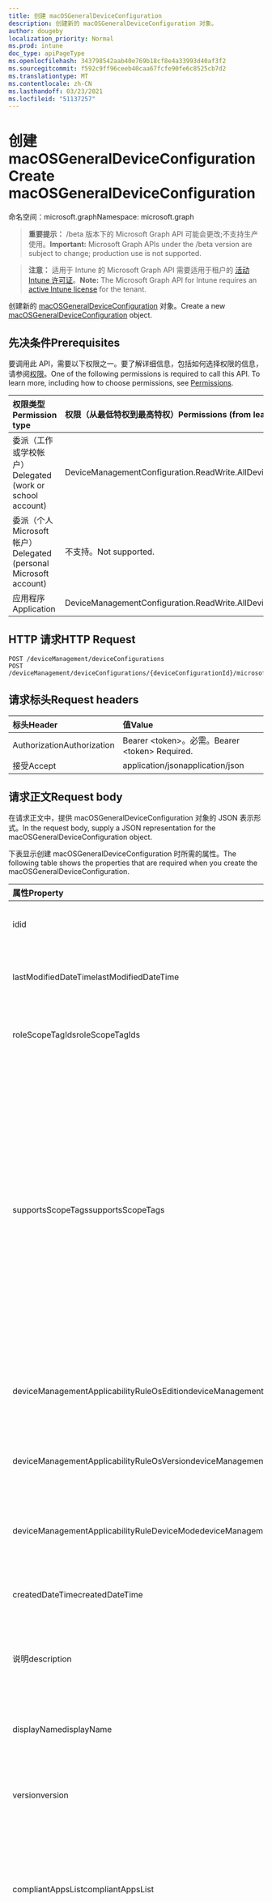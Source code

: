 ```yaml
---
title: 创建 macOSGeneralDeviceConfiguration
description: 创建新的 macOSGeneralDeviceConfiguration 对象。
author: dougeby
localization_priority: Normal
ms.prod: intune
doc_type: apiPageType
ms.openlocfilehash: 343798542aab40e769b18cf8e4a33993d40af3f2
ms.sourcegitcommit: f592c9ff96ceeb40caa67fcfe90fe6c8525cb7d2
ms.translationtype: MT
ms.contentlocale: zh-CN
ms.lasthandoff: 03/23/2021
ms.locfileid: "51137257"
---
```

# <a name="create-macosgeneraldeviceconfiguration"></a><span data-ttu-id="c91d8-103">创建 macOSGeneralDeviceConfiguration</span><span class="sxs-lookup"><span data-stu-id="c91d8-103">Create macOSGeneralDeviceConfiguration</span></span>

<span data-ttu-id="c91d8-104">命名空间：microsoft.graph</span><span class="sxs-lookup"><span data-stu-id="c91d8-104">Namespace: microsoft.graph</span></span>

> <span data-ttu-id="c91d8-105">**重要提示：** /beta 版本下的 Microsoft Graph API 可能会更改;不支持生产使用。</span><span class="sxs-lookup"><span data-stu-id="c91d8-105">**Important:** Microsoft Graph APIs under the /beta version are subject to change; production use is not supported.</span></span>

> <span data-ttu-id="c91d8-106">**注意：** 适用于 Intune 的 Microsoft Graph API 需要适用于租户的 [活动 Intune 许可证](https://go.microsoft.com/fwlink/?linkid=839381)。</span><span class="sxs-lookup"><span data-stu-id="c91d8-106">**Note:** The Microsoft Graph API for Intune requires an [active Intune license](https://go.microsoft.com/fwlink/?linkid=839381) for the tenant.</span></span>

<span data-ttu-id="c91d8-107">创建新的 [macOSGeneralDeviceConfiguration](../resources/intune-deviceconfig-macosgeneraldeviceconfiguration.md) 对象。</span><span class="sxs-lookup"><span data-stu-id="c91d8-107">Create a new [macOSGeneralDeviceConfiguration](../resources/intune-deviceconfig-macosgeneraldeviceconfiguration.md) object.</span></span>

## <a name="prerequisites"></a><span data-ttu-id="c91d8-108">先决条件</span><span class="sxs-lookup"><span data-stu-id="c91d8-108">Prerequisites</span></span>
<span data-ttu-id="c91d8-p101">要调用此 API，需要以下权限之一。要了解详细信息，包括如何选择权限的信息，请参阅[权限](/graph/permissions-reference)。</span><span class="sxs-lookup"><span data-stu-id="c91d8-p101">One of the following permissions is required to call this API. To learn more, including how to choose permissions, see [Permissions](/graph/permissions-reference).</span></span>

|<span data-ttu-id="c91d8-111">权限类型</span><span class="sxs-lookup"><span data-stu-id="c91d8-111">Permission type</span></span>|<span data-ttu-id="c91d8-112">权限（从最低特权到最高特权）</span><span class="sxs-lookup"><span data-stu-id="c91d8-112">Permissions (from least to most privileged)</span></span>|
|:---|:---|
|<span data-ttu-id="c91d8-113">委派（工作或学校帐户）</span><span class="sxs-lookup"><span data-stu-id="c91d8-113">Delegated (work or school account)</span></span>|<span data-ttu-id="c91d8-114">DeviceManagementConfiguration.ReadWrite.All</span><span class="sxs-lookup"><span data-stu-id="c91d8-114">DeviceManagementConfiguration.ReadWrite.All</span></span>|
|<span data-ttu-id="c91d8-115">委派（个人 Microsoft 帐户）</span><span class="sxs-lookup"><span data-stu-id="c91d8-115">Delegated (personal Microsoft account)</span></span>|<span data-ttu-id="c91d8-116">不支持。</span><span class="sxs-lookup"><span data-stu-id="c91d8-116">Not supported.</span></span>|
|<span data-ttu-id="c91d8-117">应用程序</span><span class="sxs-lookup"><span data-stu-id="c91d8-117">Application</span></span>|<span data-ttu-id="c91d8-118">DeviceManagementConfiguration.ReadWrite.All</span><span class="sxs-lookup"><span data-stu-id="c91d8-118">DeviceManagementConfiguration.ReadWrite.All</span></span>|

## <a name="http-request"></a><span data-ttu-id="c91d8-119">HTTP 请求</span><span class="sxs-lookup"><span data-stu-id="c91d8-119">HTTP Request</span></span>
<!-- {
  "blockType": "ignored"
}
-->
``` http
POST /deviceManagement/deviceConfigurations
POST /deviceManagement/deviceConfigurations/{deviceConfigurationId}/microsoft.graph.windowsDomainJoinConfiguration/networkAccessConfigurations
```

## <a name="request-headers"></a><span data-ttu-id="c91d8-120">请求标头</span><span class="sxs-lookup"><span data-stu-id="c91d8-120">Request headers</span></span>
|<span data-ttu-id="c91d8-121">标头</span><span class="sxs-lookup"><span data-stu-id="c91d8-121">Header</span></span>|<span data-ttu-id="c91d8-122">值</span><span class="sxs-lookup"><span data-stu-id="c91d8-122">Value</span></span>|
|:---|:---|
|<span data-ttu-id="c91d8-123">Authorization</span><span class="sxs-lookup"><span data-stu-id="c91d8-123">Authorization</span></span>|<span data-ttu-id="c91d8-124">Bearer &lt;token&gt;。必需。</span><span class="sxs-lookup"><span data-stu-id="c91d8-124">Bearer &lt;token&gt; Required.</span></span>|
|<span data-ttu-id="c91d8-125">接受</span><span class="sxs-lookup"><span data-stu-id="c91d8-125">Accept</span></span>|<span data-ttu-id="c91d8-126">application/json</span><span class="sxs-lookup"><span data-stu-id="c91d8-126">application/json</span></span>|

## <a name="request-body"></a><span data-ttu-id="c91d8-127">请求正文</span><span class="sxs-lookup"><span data-stu-id="c91d8-127">Request body</span></span>
<span data-ttu-id="c91d8-128">在请求正文中，提供 macOSGeneralDeviceConfiguration 对象的 JSON 表示形式。</span><span class="sxs-lookup"><span data-stu-id="c91d8-128">In the request body, supply a JSON representation for the macOSGeneralDeviceConfiguration object.</span></span>

<span data-ttu-id="c91d8-129">下表显示创建 macOSGeneralDeviceConfiguration 时所需的属性。</span><span class="sxs-lookup"><span data-stu-id="c91d8-129">The following table shows the properties that are required when you create the macOSGeneralDeviceConfiguration.</span></span>

|<span data-ttu-id="c91d8-130">属性</span><span class="sxs-lookup"><span data-stu-id="c91d8-130">Property</span></span>|<span data-ttu-id="c91d8-131">类型</span><span class="sxs-lookup"><span data-stu-id="c91d8-131">Type</span></span>|<span data-ttu-id="c91d8-132">说明</span><span class="sxs-lookup"><span data-stu-id="c91d8-132">Description</span></span>|
|:---|:---|:---|
|<span data-ttu-id="c91d8-133">id</span><span class="sxs-lookup"><span data-stu-id="c91d8-133">id</span></span>|<span data-ttu-id="c91d8-134">String</span><span class="sxs-lookup"><span data-stu-id="c91d8-134">String</span></span>|<span data-ttu-id="c91d8-135">实体的键。</span><span class="sxs-lookup"><span data-stu-id="c91d8-135">Key of the entity.</span></span> <span data-ttu-id="c91d8-136">继承自 [deviceConfiguration](../resources/intune-shared-deviceconfiguration.md)</span><span class="sxs-lookup"><span data-stu-id="c91d8-136">Inherited from [deviceConfiguration](../resources/intune-shared-deviceconfiguration.md)</span></span>|
|<span data-ttu-id="c91d8-137">lastModifiedDateTime</span><span class="sxs-lookup"><span data-stu-id="c91d8-137">lastModifiedDateTime</span></span>|<span data-ttu-id="c91d8-138">DateTimeOffset</span><span class="sxs-lookup"><span data-stu-id="c91d8-138">DateTimeOffset</span></span>|<span data-ttu-id="c91d8-139">上次修改对象的日期/时间。</span><span class="sxs-lookup"><span data-stu-id="c91d8-139">DateTime the object was last modified.</span></span> <span data-ttu-id="c91d8-140">继承自 [deviceConfiguration](../resources/intune-shared-deviceconfiguration.md)</span><span class="sxs-lookup"><span data-stu-id="c91d8-140">Inherited from [deviceConfiguration](../resources/intune-shared-deviceconfiguration.md)</span></span>|
|<span data-ttu-id="c91d8-141">roleScopeTagIds</span><span class="sxs-lookup"><span data-stu-id="c91d8-141">roleScopeTagIds</span></span>|<span data-ttu-id="c91d8-142">String collection</span><span class="sxs-lookup"><span data-stu-id="c91d8-142">String collection</span></span>|<span data-ttu-id="c91d8-143">此实体实例的范围标记列表。</span><span class="sxs-lookup"><span data-stu-id="c91d8-143">List of Scope Tags for this Entity instance.</span></span> <span data-ttu-id="c91d8-144">继承自 [deviceConfiguration](../resources/intune-shared-deviceconfiguration.md)</span><span class="sxs-lookup"><span data-stu-id="c91d8-144">Inherited from [deviceConfiguration](../resources/intune-shared-deviceconfiguration.md)</span></span>|
|<span data-ttu-id="c91d8-145">supportsScopeTags</span><span class="sxs-lookup"><span data-stu-id="c91d8-145">supportsScopeTags</span></span>|<span data-ttu-id="c91d8-146">Boolean</span><span class="sxs-lookup"><span data-stu-id="c91d8-146">Boolean</span></span>|<span data-ttu-id="c91d8-147">指示基础设备配置是否支持分配范围标记。</span><span class="sxs-lookup"><span data-stu-id="c91d8-147">Indicates whether or not the underlying Device Configuration supports the assignment of scope tags.</span></span> <span data-ttu-id="c91d8-148">当此值为 false 且实体对作用域用户不可见时，不允许分配给 ScopeTags 属性。</span><span class="sxs-lookup"><span data-stu-id="c91d8-148">Assigning to the ScopeTags property is not allowed when this value is false and entities will not be visible to scoped users.</span></span> <span data-ttu-id="c91d8-149">这适用于在 Silverlight 中创建的旧版策略，可通过在 Azure 门户中删除和重新创建策略来解决。</span><span class="sxs-lookup"><span data-stu-id="c91d8-149">This occurs for Legacy policies created in Silverlight and can be resolved by deleting and recreating the policy in the Azure Portal.</span></span> <span data-ttu-id="c91d8-150">此属性是只读的。</span><span class="sxs-lookup"><span data-stu-id="c91d8-150">This property is read-only.</span></span> <span data-ttu-id="c91d8-151">继承自 [deviceConfiguration](../resources/intune-shared-deviceconfiguration.md)</span><span class="sxs-lookup"><span data-stu-id="c91d8-151">Inherited from [deviceConfiguration](../resources/intune-shared-deviceconfiguration.md)</span></span>|
|<span data-ttu-id="c91d8-152">deviceManagementApplicabilityRuleOsEdition</span><span class="sxs-lookup"><span data-stu-id="c91d8-152">deviceManagementApplicabilityRuleOsEdition</span></span>|[<span data-ttu-id="c91d8-153">deviceManagementApplicabilityRuleOsEdition</span><span class="sxs-lookup"><span data-stu-id="c91d8-153">deviceManagementApplicabilityRuleOsEdition</span></span>](../resources/intune-deviceconfig-devicemanagementapplicabilityruleosedition.md)|<span data-ttu-id="c91d8-154">此策略的操作系统版本适用性。</span><span class="sxs-lookup"><span data-stu-id="c91d8-154">The OS edition applicability for this Policy.</span></span> <span data-ttu-id="c91d8-155">继承自 [deviceConfiguration](../resources/intune-shared-deviceconfiguration.md)</span><span class="sxs-lookup"><span data-stu-id="c91d8-155">Inherited from [deviceConfiguration](../resources/intune-shared-deviceconfiguration.md)</span></span>|
|<span data-ttu-id="c91d8-156">deviceManagementApplicabilityRuleOsVersion</span><span class="sxs-lookup"><span data-stu-id="c91d8-156">deviceManagementApplicabilityRuleOsVersion</span></span>|[<span data-ttu-id="c91d8-157">deviceManagementApplicabilityRuleOsVersion</span><span class="sxs-lookup"><span data-stu-id="c91d8-157">deviceManagementApplicabilityRuleOsVersion</span></span>](../resources/intune-deviceconfig-devicemanagementapplicabilityruleosversion.md)|<span data-ttu-id="c91d8-158">此策略的操作系统版本适用性规则。</span><span class="sxs-lookup"><span data-stu-id="c91d8-158">The OS version applicability rule for this Policy.</span></span> <span data-ttu-id="c91d8-159">继承自 [deviceConfiguration](../resources/intune-shared-deviceconfiguration.md)</span><span class="sxs-lookup"><span data-stu-id="c91d8-159">Inherited from [deviceConfiguration](../resources/intune-shared-deviceconfiguration.md)</span></span>|
|<span data-ttu-id="c91d8-160">deviceManagementApplicabilityRuleDeviceMode</span><span class="sxs-lookup"><span data-stu-id="c91d8-160">deviceManagementApplicabilityRuleDeviceMode</span></span>|[<span data-ttu-id="c91d8-161">deviceManagementApplicabilityRuleDeviceMode</span><span class="sxs-lookup"><span data-stu-id="c91d8-161">deviceManagementApplicabilityRuleDeviceMode</span></span>](../resources/intune-deviceconfig-devicemanagementapplicabilityruledevicemode.md)|<span data-ttu-id="c91d8-162">此策略的设备模式适用性规则。</span><span class="sxs-lookup"><span data-stu-id="c91d8-162">The device mode applicability rule for this Policy.</span></span> <span data-ttu-id="c91d8-163">继承自 [deviceConfiguration](../resources/intune-shared-deviceconfiguration.md)</span><span class="sxs-lookup"><span data-stu-id="c91d8-163">Inherited from [deviceConfiguration](../resources/intune-shared-deviceconfiguration.md)</span></span>|
|<span data-ttu-id="c91d8-164">createdDateTime</span><span class="sxs-lookup"><span data-stu-id="c91d8-164">createdDateTime</span></span>|<span data-ttu-id="c91d8-165">DateTimeOffset</span><span class="sxs-lookup"><span data-stu-id="c91d8-165">DateTimeOffset</span></span>|<span data-ttu-id="c91d8-166">创建对象的日期/时间。</span><span class="sxs-lookup"><span data-stu-id="c91d8-166">DateTime the object was created.</span></span> <span data-ttu-id="c91d8-167">继承自 [deviceConfiguration](../resources/intune-shared-deviceconfiguration.md)</span><span class="sxs-lookup"><span data-stu-id="c91d8-167">Inherited from [deviceConfiguration](../resources/intune-shared-deviceconfiguration.md)</span></span>|
|<span data-ttu-id="c91d8-168">说明</span><span class="sxs-lookup"><span data-stu-id="c91d8-168">description</span></span>|<span data-ttu-id="c91d8-169">String</span><span class="sxs-lookup"><span data-stu-id="c91d8-169">String</span></span>|<span data-ttu-id="c91d8-170">管理员提供的设备配置的说明。</span><span class="sxs-lookup"><span data-stu-id="c91d8-170">Admin provided description of the Device Configuration.</span></span> <span data-ttu-id="c91d8-171">继承自 [deviceConfiguration](../resources/intune-shared-deviceconfiguration.md)</span><span class="sxs-lookup"><span data-stu-id="c91d8-171">Inherited from [deviceConfiguration](../resources/intune-shared-deviceconfiguration.md)</span></span>|
|<span data-ttu-id="c91d8-172">displayName</span><span class="sxs-lookup"><span data-stu-id="c91d8-172">displayName</span></span>|<span data-ttu-id="c91d8-173">String</span><span class="sxs-lookup"><span data-stu-id="c91d8-173">String</span></span>|<span data-ttu-id="c91d8-174">管理员提供的设备配置的名称。</span><span class="sxs-lookup"><span data-stu-id="c91d8-174">Admin provided name of the device configuration.</span></span> <span data-ttu-id="c91d8-175">继承自 [deviceConfiguration](../resources/intune-shared-deviceconfiguration.md)</span><span class="sxs-lookup"><span data-stu-id="c91d8-175">Inherited from [deviceConfiguration](../resources/intune-shared-deviceconfiguration.md)</span></span>|
|<span data-ttu-id="c91d8-176">version</span><span class="sxs-lookup"><span data-stu-id="c91d8-176">version</span></span>|<span data-ttu-id="c91d8-177">Int32</span><span class="sxs-lookup"><span data-stu-id="c91d8-177">Int32</span></span>|<span data-ttu-id="c91d8-178">设备配置的版本。</span><span class="sxs-lookup"><span data-stu-id="c91d8-178">Version of the device configuration.</span></span> <span data-ttu-id="c91d8-179">继承自 [deviceConfiguration](../resources/intune-shared-deviceconfiguration.md)</span><span class="sxs-lookup"><span data-stu-id="c91d8-179">Inherited from [deviceConfiguration](../resources/intune-shared-deviceconfiguration.md)</span></span>|
|<span data-ttu-id="c91d8-180">compliantAppsList</span><span class="sxs-lookup"><span data-stu-id="c91d8-180">compliantAppsList</span></span>|<span data-ttu-id="c91d8-181">[appListItem](../resources/intune-deviceconfig-applistitem.md) 集合</span><span class="sxs-lookup"><span data-stu-id="c91d8-181">[appListItem](../resources/intune-deviceconfig-applistitem.md) collection</span></span>|<span data-ttu-id="c91d8-182">符合性中的应用列表（允许列表或阻止列表，由 CompliantAppListType 控制）。</span><span class="sxs-lookup"><span data-stu-id="c91d8-182">List of apps in the compliance (either allow list or block list, controlled by CompliantAppListType).</span></span> <span data-ttu-id="c91d8-183">该集合最多可包含 10000 个元素。</span><span class="sxs-lookup"><span data-stu-id="c91d8-183">This collection can contain a maximum of 10000 elements.</span></span>|
|<span data-ttu-id="c91d8-184">compliantAppListType</span><span class="sxs-lookup"><span data-stu-id="c91d8-184">compliantAppListType</span></span>|[<span data-ttu-id="c91d8-185">appListType</span><span class="sxs-lookup"><span data-stu-id="c91d8-185">appListType</span></span>](../resources/intune-deviceconfig-applisttype.md)|<span data-ttu-id="c91d8-186">位于 CompliantAppsList 中的列表。</span><span class="sxs-lookup"><span data-stu-id="c91d8-186">List that is in the CompliantAppsList.</span></span> <span data-ttu-id="c91d8-187">可取值为：`none`、`appsInListCompliant`、`appsNotInListCompliant`。</span><span class="sxs-lookup"><span data-stu-id="c91d8-187">Possible values are: `none`, `appsInListCompliant`, `appsNotInListCompliant`.</span></span>|
|<span data-ttu-id="c91d8-188">emailInDomainSuffixes</span><span class="sxs-lookup"><span data-stu-id="c91d8-188">emailInDomainSuffixes</span></span>|<span data-ttu-id="c91d8-189">String 集合</span><span class="sxs-lookup"><span data-stu-id="c91d8-189">String collection</span></span>|<span data-ttu-id="c91d8-190">缺少匹配任何这些字符串的后缀的电子邮件地址将被视为超出域范围。</span><span class="sxs-lookup"><span data-stu-id="c91d8-190">An email address lacking a suffix that matches any of these strings will be considered out-of-domain.</span></span>|
|<span data-ttu-id="c91d8-191">passwordBlockSimple</span><span class="sxs-lookup"><span data-stu-id="c91d8-191">passwordBlockSimple</span></span>|<span data-ttu-id="c91d8-192">Boolean</span><span class="sxs-lookup"><span data-stu-id="c91d8-192">Boolean</span></span>|<span data-ttu-id="c91d8-193">阻止简单密码。</span><span class="sxs-lookup"><span data-stu-id="c91d8-193">Block simple passwords.</span></span>|
|<span data-ttu-id="c91d8-194">passwordExpirationDays</span><span class="sxs-lookup"><span data-stu-id="c91d8-194">passwordExpirationDays</span></span>|<span data-ttu-id="c91d8-195">Int32</span><span class="sxs-lookup"><span data-stu-id="c91d8-195">Int32</span></span>|<span data-ttu-id="c91d8-196">密码过期前的天数。</span><span class="sxs-lookup"><span data-stu-id="c91d8-196">Number of days before the password expires.</span></span>|
|<span data-ttu-id="c91d8-197">passwordMinimumCharacterSetCount</span><span class="sxs-lookup"><span data-stu-id="c91d8-197">passwordMinimumCharacterSetCount</span></span>|<span data-ttu-id="c91d8-198">Int32</span><span class="sxs-lookup"><span data-stu-id="c91d8-198">Int32</span></span>|<span data-ttu-id="c91d8-199">密码必须包含的字符集数。</span><span class="sxs-lookup"><span data-stu-id="c91d8-199">Number of character sets a password must contain.</span></span> <span data-ttu-id="c91d8-200">有效值为 0 至 4</span><span class="sxs-lookup"><span data-stu-id="c91d8-200">Valid values 0 to 4</span></span>|
|<span data-ttu-id="c91d8-201">passwordMinimumLength</span><span class="sxs-lookup"><span data-stu-id="c91d8-201">passwordMinimumLength</span></span>|<span data-ttu-id="c91d8-202">Int32</span><span class="sxs-lookup"><span data-stu-id="c91d8-202">Int32</span></span>|<span data-ttu-id="c91d8-203">密码的最小长度。</span><span class="sxs-lookup"><span data-stu-id="c91d8-203">Minimum length of passwords.</span></span>|
|<span data-ttu-id="c91d8-204">passwordMinutesOfInactivityBeforeLock</span><span class="sxs-lookup"><span data-stu-id="c91d8-204">passwordMinutesOfInactivityBeforeLock</span></span>|<span data-ttu-id="c91d8-205">Int32</span><span class="sxs-lookup"><span data-stu-id="c91d8-205">Int32</span></span>|<span data-ttu-id="c91d8-206">在需要密码之前需要不活动的分钟数。</span><span class="sxs-lookup"><span data-stu-id="c91d8-206">Minutes of inactivity required before a password is required.</span></span>|
|<span data-ttu-id="c91d8-207">passwordMinutesOfInactivityBeforeScreenTimeout</span><span class="sxs-lookup"><span data-stu-id="c91d8-207">passwordMinutesOfInactivityBeforeScreenTimeout</span></span>|<span data-ttu-id="c91d8-208">Int32</span><span class="sxs-lookup"><span data-stu-id="c91d8-208">Int32</span></span>|<span data-ttu-id="c91d8-209">在屏幕超时之前需要不活动的分钟数。</span><span class="sxs-lookup"><span data-stu-id="c91d8-209">Minutes of inactivity required before the screen times out.</span></span>|
|<span data-ttu-id="c91d8-210">passwordPreviousPasswordBlockCount</span><span class="sxs-lookup"><span data-stu-id="c91d8-210">passwordPreviousPasswordBlockCount</span></span>|<span data-ttu-id="c91d8-211">Int32</span><span class="sxs-lookup"><span data-stu-id="c91d8-211">Int32</span></span>|<span data-ttu-id="c91d8-212">要阻止的以前密码的数量。</span><span class="sxs-lookup"><span data-stu-id="c91d8-212">Number of previous passwords to block.</span></span>|
|<span data-ttu-id="c91d8-213">passwordRequiredType</span><span class="sxs-lookup"><span data-stu-id="c91d8-213">passwordRequiredType</span></span>|[<span data-ttu-id="c91d8-214">requiredPasswordType</span><span class="sxs-lookup"><span data-stu-id="c91d8-214">requiredPasswordType</span></span>](../resources/intune-deviceconfig-requiredpasswordtype.md)|<span data-ttu-id="c91d8-215">必需的密码类型。</span><span class="sxs-lookup"><span data-stu-id="c91d8-215">Type of password that is required.</span></span> <span data-ttu-id="c91d8-216">可取值为：`deviceDefault`、`alphanumeric`、`numeric`。</span><span class="sxs-lookup"><span data-stu-id="c91d8-216">Possible values are: `deviceDefault`, `alphanumeric`, `numeric`.</span></span>|
|<span data-ttu-id="c91d8-217">passwordRequired</span><span class="sxs-lookup"><span data-stu-id="c91d8-217">passwordRequired</span></span>|<span data-ttu-id="c91d8-218">Boolean</span><span class="sxs-lookup"><span data-stu-id="c91d8-218">Boolean</span></span>|<span data-ttu-id="c91d8-219">是否需要密码。</span><span class="sxs-lookup"><span data-stu-id="c91d8-219">Whether or not to require a password.</span></span>|
|<span data-ttu-id="c91d8-220">passwordMaximumAttemptCount</span><span class="sxs-lookup"><span data-stu-id="c91d8-220">passwordMaximumAttemptCount</span></span>|<span data-ttu-id="c91d8-221">Int32</span><span class="sxs-lookup"><span data-stu-id="c91d8-221">Int32</span></span>|<span data-ttu-id="c91d8-222">在设备的锁屏界面上输入密码的允许失败尝试次数。</span><span class="sxs-lookup"><span data-stu-id="c91d8-222">The number of allowed failed attempts to enter the passcode at the device's lock screen.</span></span> <span data-ttu-id="c91d8-223">有效值为 2 至 11</span><span class="sxs-lookup"><span data-stu-id="c91d8-223">Valid values 2 to 11</span></span>|
|<span data-ttu-id="c91d8-224">passwordMinutesUntilFailedLoginReset</span><span class="sxs-lookup"><span data-stu-id="c91d8-224">passwordMinutesUntilFailedLoginReset</span></span>|<span data-ttu-id="c91d8-225">Int32</span><span class="sxs-lookup"><span data-stu-id="c91d8-225">Int32</span></span>|<span data-ttu-id="c91d8-226">达到最大登录尝试失败次数后重置登录前的分钟数。</span><span class="sxs-lookup"><span data-stu-id="c91d8-226">The number of minutes before the login is reset after the maximum number of unsuccessful login attempts is reached.</span></span>|
|<span data-ttu-id="c91d8-227">keychainBlockCloudSync</span><span class="sxs-lookup"><span data-stu-id="c91d8-227">keychainBlockCloudSync</span></span>|<span data-ttu-id="c91d8-228">Boolean</span><span class="sxs-lookup"><span data-stu-id="c91d8-228">Boolean</span></span>|<span data-ttu-id="c91d8-229">指示在 macOS 10.12 (是否阻止 iCloud 密钥链) 。</span><span class="sxs-lookup"><span data-stu-id="c91d8-229">Indicates whether or not iCloud keychain synchronization is blocked (macOS 10.12 and later).</span></span>|
|<span data-ttu-id="c91d8-230">airPrintBlocked</span><span class="sxs-lookup"><span data-stu-id="c91d8-230">airPrintBlocked</span></span>|<span data-ttu-id="c91d8-231">Boolean</span><span class="sxs-lookup"><span data-stu-id="c91d8-231">Boolean</span></span>|<span data-ttu-id="c91d8-232">指示在 macOS 10.12 (是否阻止 AirPrint) 。</span><span class="sxs-lookup"><span data-stu-id="c91d8-232">Indicates whether or not AirPrint is blocked (macOS 10.12 and later).</span></span>|
|<span data-ttu-id="c91d8-233">airPrintForceTrustedTLS</span><span class="sxs-lookup"><span data-stu-id="c91d8-233">airPrintForceTrustedTLS</span></span>|<span data-ttu-id="c91d8-234">Boolean</span><span class="sxs-lookup"><span data-stu-id="c91d8-234">Boolean</span></span>|<span data-ttu-id="c91d8-235">指示在 macOS 10.13 及更高版本中，TLS 打印通信 (所需的受信任证书) 。</span><span class="sxs-lookup"><span data-stu-id="c91d8-235">Indicates if trusted certificates are required for TLS printing communication (macOS 10.13 and later).</span></span>|
|<span data-ttu-id="c91d8-236">airPrintBlockiBeaconDiscovery</span><span class="sxs-lookup"><span data-stu-id="c91d8-236">airPrintBlockiBeaconDiscovery</span></span>|<span data-ttu-id="c91d8-237">Boolean</span><span class="sxs-lookup"><span data-stu-id="c91d8-237">Boolean</span></span>|<span data-ttu-id="c91d8-238">指示是否阻止 iBeacon 发现 AirPrint 打印机。</span><span class="sxs-lookup"><span data-stu-id="c91d8-238">Indicates whether or not iBeacon discovery of AirPrint printers is blocked.</span></span> <span data-ttu-id="c91d8-239">这可以防止恶意的 AirPrint Bluetooth信号对 macOS 10.3 (及更高版本的网络通信进行网络钓鱼) 。</span><span class="sxs-lookup"><span data-stu-id="c91d8-239">This prevents spurious AirPrint Bluetooth beacons from phishing for network traffic (macOS 10.3 and later).</span></span>|
|<span data-ttu-id="c91d8-240">safariBlockAutofill</span><span class="sxs-lookup"><span data-stu-id="c91d8-240">safariBlockAutofill</span></span>|<span data-ttu-id="c91d8-241">Boolean</span><span class="sxs-lookup"><span data-stu-id="c91d8-241">Boolean</span></span>|<span data-ttu-id="c91d8-242">指示在 Safari 中是否阻止用户使用自动填充。</span><span class="sxs-lookup"><span data-stu-id="c91d8-242">Indicates whether or not to block the user from using Auto fill in Safari.</span></span>|
|<span data-ttu-id="c91d8-243">cameraBlocked</span><span class="sxs-lookup"><span data-stu-id="c91d8-243">cameraBlocked</span></span>|<span data-ttu-id="c91d8-244">Boolean</span><span class="sxs-lookup"><span data-stu-id="c91d8-244">Boolean</span></span>|<span data-ttu-id="c91d8-245">指示是否阻止用户访问设备的照相机。</span><span class="sxs-lookup"><span data-stu-id="c91d8-245">Indicates whether or not to block the user from accessing the camera of the device.</span></span>|
|<span data-ttu-id="c91d8-246">iTunesBlockMusicService</span><span class="sxs-lookup"><span data-stu-id="c91d8-246">iTunesBlockMusicService</span></span>|<span data-ttu-id="c91d8-247">Boolean</span><span class="sxs-lookup"><span data-stu-id="c91d8-247">Boolean</span></span>|<span data-ttu-id="c91d8-248">指示是否阻止应用音乐应用音乐经典模式。</span><span class="sxs-lookup"><span data-stu-id="c91d8-248">Indicates whether or not to block Music service and revert Music app to classic mode.</span></span>|
|<span data-ttu-id="c91d8-249">spotlightBlockInternetResults</span><span class="sxs-lookup"><span data-stu-id="c91d8-249">spotlightBlockInternetResults</span></span>|<span data-ttu-id="c91d8-250">Boolean</span><span class="sxs-lookup"><span data-stu-id="c91d8-250">Boolean</span></span>|<span data-ttu-id="c91d8-251">指示是否阻止聚焦从 Internet 搜索返回任何结果。</span><span class="sxs-lookup"><span data-stu-id="c91d8-251">Indicates whether or not to block Spotlight from returning any results from an Internet search.</span></span>|
|<span data-ttu-id="c91d8-252">keyboardBlockDictation</span><span class="sxs-lookup"><span data-stu-id="c91d8-252">keyboardBlockDictation</span></span>|<span data-ttu-id="c91d8-253">Boolean</span><span class="sxs-lookup"><span data-stu-id="c91d8-253">Boolean</span></span>|<span data-ttu-id="c91d8-254">指示是否阻止用户使用听写输入。</span><span class="sxs-lookup"><span data-stu-id="c91d8-254">Indicates whether or not to block the user from using dictation input.</span></span>|
|<span data-ttu-id="c91d8-255">definitionLookupBlocked</span><span class="sxs-lookup"><span data-stu-id="c91d8-255">definitionLookupBlocked</span></span>|<span data-ttu-id="c91d8-256">Boolean</span><span class="sxs-lookup"><span data-stu-id="c91d8-256">Boolean</span></span>|<span data-ttu-id="c91d8-257">指示是否阻止定义查找。</span><span class="sxs-lookup"><span data-stu-id="c91d8-257">Indicates whether or not to block definition lookup.</span></span>|
|<span data-ttu-id="c91d8-258">appleWatchBlockAutoUnlock</span><span class="sxs-lookup"><span data-stu-id="c91d8-258">appleWatchBlockAutoUnlock</span></span>|<span data-ttu-id="c91d8-259">Boolean</span><span class="sxs-lookup"><span data-stu-id="c91d8-259">Boolean</span></span>|<span data-ttu-id="c91d8-260">指示是否阻止用户使用 Apple Watch 解锁其 Mac。</span><span class="sxs-lookup"><span data-stu-id="c91d8-260">Indicates whether or to block users from unlocking their Mac with Apple Watch.</span></span>|
|<span data-ttu-id="c91d8-261">iTunesBlockFileSharing</span><span class="sxs-lookup"><span data-stu-id="c91d8-261">iTunesBlockFileSharing</span></span>|<span data-ttu-id="c91d8-262">Boolean</span><span class="sxs-lookup"><span data-stu-id="c91d8-262">Boolean</span></span>|<span data-ttu-id="c91d8-263">指示是否阻止使用 iTunes 传输文件。</span><span class="sxs-lookup"><span data-stu-id="c91d8-263">Indicates whether or not to block files from being transferred using iTunes.</span></span>|
|<span data-ttu-id="c91d8-264">iCloudBlockDocumentSync</span><span class="sxs-lookup"><span data-stu-id="c91d8-264">iCloudBlockDocumentSync</span></span>|<span data-ttu-id="c91d8-265">Boolean</span><span class="sxs-lookup"><span data-stu-id="c91d8-265">Boolean</span></span>|<span data-ttu-id="c91d8-266">指示是否阻止 iCloud 文档同步。</span><span class="sxs-lookup"><span data-stu-id="c91d8-266">Indicates whether or not to block iCloud document sync.</span></span>|
|<span data-ttu-id="c91d8-267">iCloudBlockMail</span><span class="sxs-lookup"><span data-stu-id="c91d8-267">iCloudBlockMail</span></span>|<span data-ttu-id="c91d8-268">Boolean</span><span class="sxs-lookup"><span data-stu-id="c91d8-268">Boolean</span></span>|<span data-ttu-id="c91d8-269">指示是否阻止 iCloud 同步邮件。</span><span class="sxs-lookup"><span data-stu-id="c91d8-269">Indicates whether or not to block iCloud from syncing mail.</span></span>|
|<span data-ttu-id="c91d8-270">iCloudBlockAddressBook</span><span class="sxs-lookup"><span data-stu-id="c91d8-270">iCloudBlockAddressBook</span></span>|<span data-ttu-id="c91d8-271">Boolean</span><span class="sxs-lookup"><span data-stu-id="c91d8-271">Boolean</span></span>|<span data-ttu-id="c91d8-272">指示是否阻止 iCloud 同步联系人。</span><span class="sxs-lookup"><span data-stu-id="c91d8-272">Indicates whether or not to block iCloud from syncing contacts.</span></span>|
|<span data-ttu-id="c91d8-273">iCloudBlockCalendar</span><span class="sxs-lookup"><span data-stu-id="c91d8-273">iCloudBlockCalendar</span></span>|<span data-ttu-id="c91d8-274">Boolean</span><span class="sxs-lookup"><span data-stu-id="c91d8-274">Boolean</span></span>|<span data-ttu-id="c91d8-275">指示是否阻止 iCloud 同步日历。</span><span class="sxs-lookup"><span data-stu-id="c91d8-275">Indicates whether or not to block iCloud from syncing calendars.</span></span>|
|<span data-ttu-id="c91d8-276">iCloudBlockReminders</span><span class="sxs-lookup"><span data-stu-id="c91d8-276">iCloudBlockReminders</span></span>|<span data-ttu-id="c91d8-277">Boolean</span><span class="sxs-lookup"><span data-stu-id="c91d8-277">Boolean</span></span>|<span data-ttu-id="c91d8-278">指示是否阻止 iCloud 同步提醒。</span><span class="sxs-lookup"><span data-stu-id="c91d8-278">Indicates whether or not to block iCloud from syncing reminders.</span></span>|
|<span data-ttu-id="c91d8-279">iCloudBlockBookmarks</span><span class="sxs-lookup"><span data-stu-id="c91d8-279">iCloudBlockBookmarks</span></span>|<span data-ttu-id="c91d8-280">Boolean</span><span class="sxs-lookup"><span data-stu-id="c91d8-280">Boolean</span></span>|<span data-ttu-id="c91d8-281">指示是否阻止 iCloud 同步书签。</span><span class="sxs-lookup"><span data-stu-id="c91d8-281">Indicates whether or not to block iCloud from syncing bookmarks.</span></span>|
|<span data-ttu-id="c91d8-282">iCloudBlockNotes</span><span class="sxs-lookup"><span data-stu-id="c91d8-282">iCloudBlockNotes</span></span>|<span data-ttu-id="c91d8-283">Boolean</span><span class="sxs-lookup"><span data-stu-id="c91d8-283">Boolean</span></span>|<span data-ttu-id="c91d8-284">指示是否阻止 iCloud 同步笔记。</span><span class="sxs-lookup"><span data-stu-id="c91d8-284">Indicates whether or not to block iCloud from syncing notes.</span></span>|
|<span data-ttu-id="c91d8-285">airDropBlocked</span><span class="sxs-lookup"><span data-stu-id="c91d8-285">airDropBlocked</span></span>|<span data-ttu-id="c91d8-286">Boolean</span><span class="sxs-lookup"><span data-stu-id="c91d8-286">Boolean</span></span>|<span data-ttu-id="c91d8-287">指示是否允许 AirDrop。</span><span class="sxs-lookup"><span data-stu-id="c91d8-287">Indicates whether or not to allow AirDrop.</span></span>|
|<span data-ttu-id="c91d8-288">passwordBlockModification</span><span class="sxs-lookup"><span data-stu-id="c91d8-288">passwordBlockModification</span></span>|<span data-ttu-id="c91d8-289">Boolean</span><span class="sxs-lookup"><span data-stu-id="c91d8-289">Boolean</span></span>|<span data-ttu-id="c91d8-290">指示是否允许修改密码。</span><span class="sxs-lookup"><span data-stu-id="c91d8-290">Indicates whether or not to allow passcode modification.</span></span>|
|<span data-ttu-id="c91d8-291">passwordBlockFingerprintUnlock</span><span class="sxs-lookup"><span data-stu-id="c91d8-291">passwordBlockFingerprintUnlock</span></span>|<span data-ttu-id="c91d8-292">Boolean</span><span class="sxs-lookup"><span data-stu-id="c91d8-292">Boolean</span></span>|<span data-ttu-id="c91d8-293">指示是否阻止指纹解锁。</span><span class="sxs-lookup"><span data-stu-id="c91d8-293">Indicates whether or not to block fingerprint unlock.</span></span>|
|<span data-ttu-id="c91d8-294">passwordBlockAutoFill</span><span class="sxs-lookup"><span data-stu-id="c91d8-294">passwordBlockAutoFill</span></span>|<span data-ttu-id="c91d8-295">Boolean</span><span class="sxs-lookup"><span data-stu-id="c91d8-295">Boolean</span></span>|<span data-ttu-id="c91d8-296">指示是否阻止"自动填充密码"功能。</span><span class="sxs-lookup"><span data-stu-id="c91d8-296">Indicates whether or not to block the AutoFill Passwords feature.</span></span>|
|<span data-ttu-id="c91d8-297">passwordBlockProximityRequests</span><span class="sxs-lookup"><span data-stu-id="c91d8-297">passwordBlockProximityRequests</span></span>|<span data-ttu-id="c91d8-298">Boolean</span><span class="sxs-lookup"><span data-stu-id="c91d8-298">Boolean</span></span>|<span data-ttu-id="c91d8-299">指示是否阻止从附近设备请求密码。</span><span class="sxs-lookup"><span data-stu-id="c91d8-299">Indicates whether or not to block requesting passwords from nearby devices.</span></span>|
|<span data-ttu-id="c91d8-300">passwordBlockAirDropSharing</span><span class="sxs-lookup"><span data-stu-id="c91d8-300">passwordBlockAirDropSharing</span></span>|<span data-ttu-id="c91d8-301">Boolean</span><span class="sxs-lookup"><span data-stu-id="c91d8-301">Boolean</span></span>|<span data-ttu-id="c91d8-302">指示是否阻止与 AirDrop 密码功能共享密码。</span><span class="sxs-lookup"><span data-stu-id="c91d8-302">Indicates whether or not to block sharing passwords with the AirDrop passwords feature.</span></span>|
|<span data-ttu-id="c91d8-303">softwareUpdatesEnforcedDelayInDays</span><span class="sxs-lookup"><span data-stu-id="c91d8-303">softwareUpdatesEnforcedDelayInDays</span></span>|<span data-ttu-id="c91d8-304">Int32</span><span class="sxs-lookup"><span data-stu-id="c91d8-304">Int32</span></span>|<span data-ttu-id="c91d8-305">设置对受监督设备取消软件更新的天数。</span><span class="sxs-lookup"><span data-stu-id="c91d8-305">Sets how many days a software update will be delyed for a supervised device.</span></span> <span data-ttu-id="c91d8-306">有效值为 0 至 90</span><span class="sxs-lookup"><span data-stu-id="c91d8-306">Valid values 0 to 90</span></span>|
|<span data-ttu-id="c91d8-307">updateDelayPolicy</span><span class="sxs-lookup"><span data-stu-id="c91d8-307">updateDelayPolicy</span></span>|[<span data-ttu-id="c91d8-308">macOSSoftwareUpdateDelayPolicy</span><span class="sxs-lookup"><span data-stu-id="c91d8-308">macOSSoftwareUpdateDelayPolicy</span></span>](../resources/intune-deviceconfig-macossoftwareupdatedelaypolicy.md)|<span data-ttu-id="c91d8-309">确定是否延迟 macOS 的操作系统和/或应用更新。</span><span class="sxs-lookup"><span data-stu-id="c91d8-309">Determines whether to delay OS and/or app updates for macOS.</span></span> <span data-ttu-id="c91d8-310">可取值为：`none`、`delayOSUpdateVisibility`、`delayAppUpdateVisibility`。</span><span class="sxs-lookup"><span data-stu-id="c91d8-310">Possible values are: `none`, `delayOSUpdateVisibility`, `delayAppUpdateVisibility`.</span></span>|
|<span data-ttu-id="c91d8-311">contentCachingBlocked</span><span class="sxs-lookup"><span data-stu-id="c91d8-311">contentCachingBlocked</span></span>|<span data-ttu-id="c91d8-312">Boolean</span><span class="sxs-lookup"><span data-stu-id="c91d8-312">Boolean</span></span>|<span data-ttu-id="c91d8-313">指示是否允许内容缓存。</span><span class="sxs-lookup"><span data-stu-id="c91d8-313">Indicates whether or not to allow content caching.</span></span>|
|<span data-ttu-id="c91d8-314">iCloudBlockPhotoLibrary</span><span class="sxs-lookup"><span data-stu-id="c91d8-314">iCloudBlockPhotoLibrary</span></span>|<span data-ttu-id="c91d8-315">Boolean</span><span class="sxs-lookup"><span data-stu-id="c91d8-315">Boolean</span></span>|<span data-ttu-id="c91d8-316">指示是否阻止 iCloud 照片库。</span><span class="sxs-lookup"><span data-stu-id="c91d8-316">Indicates whether or not to block iCloud Photo Library.</span></span>|
|<span data-ttu-id="c91d8-317">screenCaptureBlocked</span><span class="sxs-lookup"><span data-stu-id="c91d8-317">screenCaptureBlocked</span></span>|<span data-ttu-id="c91d8-318">Boolean</span><span class="sxs-lookup"><span data-stu-id="c91d8-318">Boolean</span></span>|<span data-ttu-id="c91d8-319">指示是否阻止用户进行屏幕截图。</span><span class="sxs-lookup"><span data-stu-id="c91d8-319">Indicates whether or not to block the user from taking Screenshots.</span></span>|
|<span data-ttu-id="c91d8-320">classroomAppBlockRemoteScreenObservation</span><span class="sxs-lookup"><span data-stu-id="c91d8-320">classroomAppBlockRemoteScreenObservation</span></span>|<span data-ttu-id="c91d8-321">Boolean</span><span class="sxs-lookup"><span data-stu-id="c91d8-321">Boolean</span></span>|<span data-ttu-id="c91d8-322">指示是否允许 Classroom 应用进行远程屏幕观察。</span><span class="sxs-lookup"><span data-stu-id="c91d8-322">Indicates whether or not to allow remote screen observation by Classroom app.</span></span> <span data-ttu-id="c91d8-323">需要通过 Apple School Manager 或 Apple Business Manager 注册 MDM。</span><span class="sxs-lookup"><span data-stu-id="c91d8-323">Requires MDM enrollment via Apple School Manager or Apple Business Manager.</span></span>|
|<span data-ttu-id="c91d8-324">classroomAppForceUnpromptedScreenObservation</span><span class="sxs-lookup"><span data-stu-id="c91d8-324">classroomAppForceUnpromptedScreenObservation</span></span>|<span data-ttu-id="c91d8-325">Boolean</span><span class="sxs-lookup"><span data-stu-id="c91d8-325">Boolean</span></span>|<span data-ttu-id="c91d8-326">指示是否自动授予课堂应用上托管课程的教师查看学生屏幕的权限，而不提示。</span><span class="sxs-lookup"><span data-stu-id="c91d8-326">Indicates whether or not to automatically give permission to the teacher of a managed course on the Classroom app to view a student's screen without prompting.</span></span> <span data-ttu-id="c91d8-327">需要通过 Apple School Manager 或 Apple Business Manager 注册 MDM。</span><span class="sxs-lookup"><span data-stu-id="c91d8-327">Requires MDM enrollment via Apple School Manager or Apple Business Manager.</span></span>|
|<span data-ttu-id="c91d8-328">classroomForceAutomaticallyJoinClasses</span><span class="sxs-lookup"><span data-stu-id="c91d8-328">classroomForceAutomaticallyJoinClasses</span></span>|<span data-ttu-id="c91d8-329">Boolean</span><span class="sxs-lookup"><span data-stu-id="c91d8-329">Boolean</span></span>|<span data-ttu-id="c91d8-330">指示是否自动授予对教师请求的权限，而不提示学生。</span><span class="sxs-lookup"><span data-stu-id="c91d8-330">Indicates whether or not to automatically give permission to the teacher's requests, without prompting the student.</span></span> <span data-ttu-id="c91d8-331">需要通过 Apple School Manager 或 Apple Business Manager 注册 MDM。</span><span class="sxs-lookup"><span data-stu-id="c91d8-331">Requires MDM enrollment via Apple School Manager or Apple Business Manager.</span></span>|
|<span data-ttu-id="c91d8-332">classroomForceRequestPermissionToLeaveClasses</span><span class="sxs-lookup"><span data-stu-id="c91d8-332">classroomForceRequestPermissionToLeaveClasses</span></span>|<span data-ttu-id="c91d8-333">Boolean</span><span class="sxs-lookup"><span data-stu-id="c91d8-333">Boolean</span></span>|<span data-ttu-id="c91d8-334">指示在尝试离开课程时，是否要求通过 Classroom 在非托管课程注册的学生向教师请求权限。</span><span class="sxs-lookup"><span data-stu-id="c91d8-334">Indicates whether a student enrolled in an unmanaged course via Classroom will be required to request permission from the teacher when attempting to leave the course.</span></span> <span data-ttu-id="c91d8-335">需要通过 Apple School Manager 或 Apple Business Manager 注册 MDM。</span><span class="sxs-lookup"><span data-stu-id="c91d8-335">Requires MDM enrollment via Apple School Manager or Apple Business Manager.</span></span>|
|<span data-ttu-id="c91d8-336">classroomForceUnpromptedAppAndDeviceLock</span><span class="sxs-lookup"><span data-stu-id="c91d8-336">classroomForceUnpromptedAppAndDeviceLock</span></span>|<span data-ttu-id="c91d8-337">Boolean</span><span class="sxs-lookup"><span data-stu-id="c91d8-337">Boolean</span></span>|<span data-ttu-id="c91d8-338">指示是否允许教师在不提示学生的情况下锁定应用或设备。</span><span class="sxs-lookup"><span data-stu-id="c91d8-338">Indicates whether or not to allow the teacher to lock apps or the device without prompting the student.</span></span> <span data-ttu-id="c91d8-339">需要通过 Apple School Manager 或 Apple Business Manager 注册 MDM。</span><span class="sxs-lookup"><span data-stu-id="c91d8-339">Requires MDM enrollment via Apple School Manager or Apple Business Manager.</span></span>|
|<span data-ttu-id="c91d8-340">iCloudBlockActivityContinuation</span><span class="sxs-lookup"><span data-stu-id="c91d8-340">iCloudBlockActivityContinuation</span></span>|<span data-ttu-id="c91d8-341">Boolean</span><span class="sxs-lookup"><span data-stu-id="c91d8-341">Boolean</span></span>|<span data-ttu-id="c91d8-342">指示是否阻止用户在 MacOS 10.15 或更高版本上其他 iOS 或 MacOS (MacOS 设备上启动的工作) 。</span><span class="sxs-lookup"><span data-stu-id="c91d8-342">Indicates whether or not to block the user from continuing work that they started on a MacOS device on another iOS or MacOS device (MacOS 10.15 or later).</span></span>|
|<span data-ttu-id="c91d8-343">privacyAccessControls</span><span class="sxs-lookup"><span data-stu-id="c91d8-343">privacyAccessControls</span></span>|<span data-ttu-id="c91d8-344">[macOSPrivacyAccessControlItem](../resources/intune-deviceconfig-macosprivacyaccesscontrolitem.md) 集合</span><span class="sxs-lookup"><span data-stu-id="c91d8-344">[macOSPrivacyAccessControlItem](../resources/intune-deviceconfig-macosprivacyaccesscontrolitem.md) collection</span></span>|<span data-ttu-id="c91d8-345">隐私首选项策略控件的列表。</span><span class="sxs-lookup"><span data-stu-id="c91d8-345">List of privacy preference policy controls.</span></span> <span data-ttu-id="c91d8-346">该集合最多可包含 10000 个元素。</span><span class="sxs-lookup"><span data-stu-id="c91d8-346">This collection can contain a maximum of 10000 elements.</span></span>|



## <a name="response"></a><span data-ttu-id="c91d8-347">响应</span><span class="sxs-lookup"><span data-stu-id="c91d8-347">Response</span></span>
<span data-ttu-id="c91d8-348">如果成功，此方法在响应正文中返回 `201 Created` 响应代码和 [macOSGeneralDeviceConfiguration](../resources/intune-deviceconfig-macosgeneraldeviceconfiguration.md) 对象。</span><span class="sxs-lookup"><span data-stu-id="c91d8-348">If successful, this method returns a `201 Created` response code and a [macOSGeneralDeviceConfiguration](../resources/intune-deviceconfig-macosgeneraldeviceconfiguration.md) object in the response body.</span></span>

## <a name="example"></a><span data-ttu-id="c91d8-349">示例</span><span class="sxs-lookup"><span data-stu-id="c91d8-349">Example</span></span>

### <a name="request"></a><span data-ttu-id="c91d8-350">请求</span><span class="sxs-lookup"><span data-stu-id="c91d8-350">Request</span></span>
<span data-ttu-id="c91d8-351">下面是一个请求示例。</span><span class="sxs-lookup"><span data-stu-id="c91d8-351">Here is an example of the request.</span></span>
``` http
POST https://graph.microsoft.com/beta/deviceManagement/deviceConfigurations
Content-type: application/json
Content-length: 4640

{
  "@odata.type": "#microsoft.graph.macOSGeneralDeviceConfiguration",
  "roleScopeTagIds": [
    "Role Scope Tag Ids value"
  ],
  "supportsScopeTags": true,
  "deviceManagementApplicabilityRuleOsEdition": {
    "@odata.type": "microsoft.graph.deviceManagementApplicabilityRuleOsEdition",
    "osEditionTypes": [
      "windows10EnterpriseN"
    ],
    "name": "Name value",
    "ruleType": "exclude"
  },
  "deviceManagementApplicabilityRuleOsVersion": {
    "@odata.type": "microsoft.graph.deviceManagementApplicabilityRuleOsVersion",
    "minOSVersion": "Min OSVersion value",
    "maxOSVersion": "Max OSVersion value",
    "name": "Name value",
    "ruleType": "exclude"
  },
  "deviceManagementApplicabilityRuleDeviceMode": {
    "@odata.type": "microsoft.graph.deviceManagementApplicabilityRuleDeviceMode",
    "deviceMode": "sModeConfiguration",
    "name": "Name value",
    "ruleType": "exclude"
  },
  "description": "Description value",
  "displayName": "Display Name value",
  "version": 7,
  "compliantAppsList": [
    {
      "@odata.type": "microsoft.graph.appListItem",
      "name": "Name value",
      "publisher": "Publisher value",
      "appStoreUrl": "https://example.com/appStoreUrl/",
      "appId": "App Id value"
    }
  ],
  "compliantAppListType": "appsInListCompliant",
  "emailInDomainSuffixes": [
    "Email In Domain Suffixes value"
  ],
  "passwordBlockSimple": true,
  "passwordExpirationDays": 6,
  "passwordMinimumCharacterSetCount": 0,
  "passwordMinimumLength": 5,
  "passwordMinutesOfInactivityBeforeLock": 5,
  "passwordMinutesOfInactivityBeforeScreenTimeout": 14,
  "passwordPreviousPasswordBlockCount": 2,
  "passwordRequiredType": "alphanumeric",
  "passwordRequired": true,
  "passwordMaximumAttemptCount": 11,
  "passwordMinutesUntilFailedLoginReset": 4,
  "keychainBlockCloudSync": true,
  "airPrintBlocked": true,
  "airPrintForceTrustedTLS": true,
  "airPrintBlockiBeaconDiscovery": true,
  "safariBlockAutofill": true,
  "cameraBlocked": true,
  "iTunesBlockMusicService": true,
  "spotlightBlockInternetResults": true,
  "keyboardBlockDictation": true,
  "definitionLookupBlocked": true,
  "appleWatchBlockAutoUnlock": true,
  "iTunesBlockFileSharing": true,
  "iCloudBlockDocumentSync": true,
  "iCloudBlockMail": true,
  "iCloudBlockAddressBook": true,
  "iCloudBlockCalendar": true,
  "iCloudBlockReminders": true,
  "iCloudBlockBookmarks": true,
  "iCloudBlockNotes": true,
  "airDropBlocked": true,
  "passwordBlockModification": true,
  "passwordBlockFingerprintUnlock": true,
  "passwordBlockAutoFill": true,
  "passwordBlockProximityRequests": true,
  "passwordBlockAirDropSharing": true,
  "softwareUpdatesEnforcedDelayInDays": 2,
  "updateDelayPolicy": "delayOSUpdateVisibility",
  "contentCachingBlocked": true,
  "iCloudBlockPhotoLibrary": true,
  "screenCaptureBlocked": true,
  "classroomAppBlockRemoteScreenObservation": true,
  "classroomAppForceUnpromptedScreenObservation": true,
  "classroomForceAutomaticallyJoinClasses": true,
  "classroomForceRequestPermissionToLeaveClasses": true,
  "classroomForceUnpromptedAppAndDeviceLock": true,
  "iCloudBlockActivityContinuation": true,
  "privacyAccessControls": [
    {
      "@odata.type": "microsoft.graph.macOSPrivacyAccessControlItem",
      "displayName": "Display Name value",
      "identifier": "Identifier value",
      "identifierType": "path",
      "codeRequirement": "Code Requirement value",
      "staticCodeValidation": true,
      "blockCamera": true,
      "blockMicrophone": true,
      "blockScreenCapture": true,
      "blockListenEvent": true,
      "speechRecognition": "enabled",
      "accessibility": "enabled",
      "addressBook": "enabled",
      "calendar": "enabled",
      "reminders": "enabled",
      "photos": "enabled",
      "mediaLibrary": "enabled",
      "fileProviderPresence": "enabled",
      "systemPolicyAllFiles": "enabled",
      "systemPolicySystemAdminFiles": "enabled",
      "systemPolicyDesktopFolder": "enabled",
      "systemPolicyDocumentsFolder": "enabled",
      "systemPolicyDownloadsFolder": "enabled",
      "systemPolicyNetworkVolumes": "enabled",
      "systemPolicyRemovableVolumes": "enabled",
      "postEvent": "enabled",
      "appleEventsAllowedReceivers": [
        {
          "@odata.type": "microsoft.graph.macOSAppleEventReceiver",
          "codeRequirement": "Code Requirement value",
          "identifier": "Identifier value",
          "identifierType": "path",
          "allowed": true
        }
      ]
    }
  ]
}
```

### <a name="response"></a><span data-ttu-id="c91d8-352">响应</span><span class="sxs-lookup"><span data-stu-id="c91d8-352">Response</span></span>
<span data-ttu-id="c91d8-p127">下面是一个响应示例。注意：为了简单起见，可能会将此处所示的响应对象截断。将从实际调用中返回所有属性。</span><span class="sxs-lookup"><span data-stu-id="c91d8-p127">Here is an example of the response. Note: The response object shown here may be truncated for brevity. All of the properties will be returned from an actual call.</span></span>
``` http
HTTP/1.1 201 Created
Content-Type: application/json
Content-Length: 4812

{
  "@odata.type": "#microsoft.graph.macOSGeneralDeviceConfiguration",
  "id": "dc356aee-6aee-dc35-ee6a-35dcee6a35dc",
  "lastModifiedDateTime": "2017-01-01T00:00:35.1329464-08:00",
  "roleScopeTagIds": [
    "Role Scope Tag Ids value"
  ],
  "supportsScopeTags": true,
  "deviceManagementApplicabilityRuleOsEdition": {
    "@odata.type": "microsoft.graph.deviceManagementApplicabilityRuleOsEdition",
    "osEditionTypes": [
      "windows10EnterpriseN"
    ],
    "name": "Name value",
    "ruleType": "exclude"
  },
  "deviceManagementApplicabilityRuleOsVersion": {
    "@odata.type": "microsoft.graph.deviceManagementApplicabilityRuleOsVersion",
    "minOSVersion": "Min OSVersion value",
    "maxOSVersion": "Max OSVersion value",
    "name": "Name value",
    "ruleType": "exclude"
  },
  "deviceManagementApplicabilityRuleDeviceMode": {
    "@odata.type": "microsoft.graph.deviceManagementApplicabilityRuleDeviceMode",
    "deviceMode": "sModeConfiguration",
    "name": "Name value",
    "ruleType": "exclude"
  },
  "createdDateTime": "2017-01-01T00:02:43.5775965-08:00",
  "description": "Description value",
  "displayName": "Display Name value",
  "version": 7,
  "compliantAppsList": [
    {
      "@odata.type": "microsoft.graph.appListItem",
      "name": "Name value",
      "publisher": "Publisher value",
      "appStoreUrl": "https://example.com/appStoreUrl/",
      "appId": "App Id value"
    }
  ],
  "compliantAppListType": "appsInListCompliant",
  "emailInDomainSuffixes": [
    "Email In Domain Suffixes value"
  ],
  "passwordBlockSimple": true,
  "passwordExpirationDays": 6,
  "passwordMinimumCharacterSetCount": 0,
  "passwordMinimumLength": 5,
  "passwordMinutesOfInactivityBeforeLock": 5,
  "passwordMinutesOfInactivityBeforeScreenTimeout": 14,
  "passwordPreviousPasswordBlockCount": 2,
  "passwordRequiredType": "alphanumeric",
  "passwordRequired": true,
  "passwordMaximumAttemptCount": 11,
  "passwordMinutesUntilFailedLoginReset": 4,
  "keychainBlockCloudSync": true,
  "airPrintBlocked": true,
  "airPrintForceTrustedTLS": true,
  "airPrintBlockiBeaconDiscovery": true,
  "safariBlockAutofill": true,
  "cameraBlocked": true,
  "iTunesBlockMusicService": true,
  "spotlightBlockInternetResults": true,
  "keyboardBlockDictation": true,
  "definitionLookupBlocked": true,
  "appleWatchBlockAutoUnlock": true,
  "iTunesBlockFileSharing": true,
  "iCloudBlockDocumentSync": true,
  "iCloudBlockMail": true,
  "iCloudBlockAddressBook": true,
  "iCloudBlockCalendar": true,
  "iCloudBlockReminders": true,
  "iCloudBlockBookmarks": true,
  "iCloudBlockNotes": true,
  "airDropBlocked": true,
  "passwordBlockModification": true,
  "passwordBlockFingerprintUnlock": true,
  "passwordBlockAutoFill": true,
  "passwordBlockProximityRequests": true,
  "passwordBlockAirDropSharing": true,
  "softwareUpdatesEnforcedDelayInDays": 2,
  "updateDelayPolicy": "delayOSUpdateVisibility",
  "contentCachingBlocked": true,
  "iCloudBlockPhotoLibrary": true,
  "screenCaptureBlocked": true,
  "classroomAppBlockRemoteScreenObservation": true,
  "classroomAppForceUnpromptedScreenObservation": true,
  "classroomForceAutomaticallyJoinClasses": true,
  "classroomForceRequestPermissionToLeaveClasses": true,
  "classroomForceUnpromptedAppAndDeviceLock": true,
  "iCloudBlockActivityContinuation": true,
  "privacyAccessControls": [
    {
      "@odata.type": "microsoft.graph.macOSPrivacyAccessControlItem",
      "displayName": "Display Name value",
      "identifier": "Identifier value",
      "identifierType": "path",
      "codeRequirement": "Code Requirement value",
      "staticCodeValidation": true,
      "blockCamera": true,
      "blockMicrophone": true,
      "blockScreenCapture": true,
      "blockListenEvent": true,
      "speechRecognition": "enabled",
      "accessibility": "enabled",
      "addressBook": "enabled",
      "calendar": "enabled",
      "reminders": "enabled",
      "photos": "enabled",
      "mediaLibrary": "enabled",
      "fileProviderPresence": "enabled",
      "systemPolicyAllFiles": "enabled",
      "systemPolicySystemAdminFiles": "enabled",
      "systemPolicyDesktopFolder": "enabled",
      "systemPolicyDocumentsFolder": "enabled",
      "systemPolicyDownloadsFolder": "enabled",
      "systemPolicyNetworkVolumes": "enabled",
      "systemPolicyRemovableVolumes": "enabled",
      "postEvent": "enabled",
      "appleEventsAllowedReceivers": [
        {
          "@odata.type": "microsoft.graph.macOSAppleEventReceiver",
          "codeRequirement": "Code Requirement value",
          "identifier": "Identifier value",
          "identifierType": "path",
          "allowed": true
        }
      ]
    }
  ]
}
```




